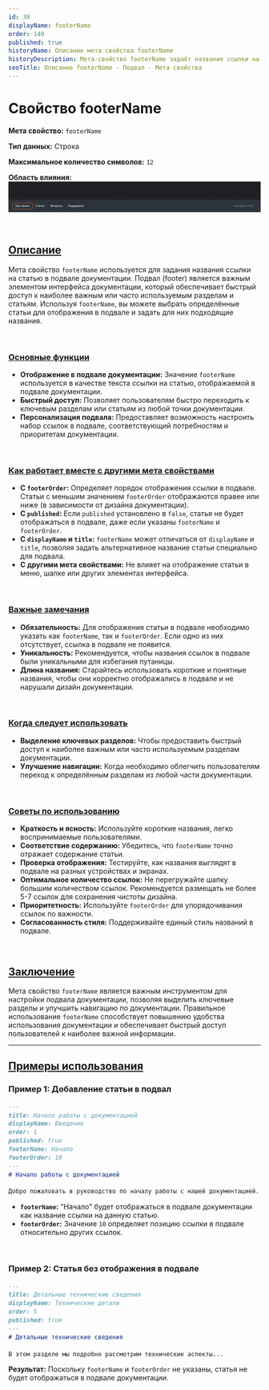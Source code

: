 ```yaml
---
id: 38
displayName: footerName
order: 140
published: true
historyName: Описание мета свойства footerName
historyDescription: Мета-свойство footerName задаёт название ссылки на статью, отображаемой в подвале документации для быстрого доступа к важным разделам.
seoTitle: Описание footerName - Подвал - Мета свойства
---
```


# Свойство footerName

**Мета свойство:** `footerName`

**Тип данных:** Строка

**Максимальное количество символов:** `12`

**Область влияния:**
![Влияние cвойства](https://raw.githubusercontent.com/SolarSpaceTech/product-documentation-help/refs/heads/main/ru/images/footer-name.png)

<br/>

## [Описание](description)

Мета свойство `footerName` используется для задания названия ссылки на статью в подвале документации. Подвал (footer) является важным элементом
интерфейса документации, который обеспечивает быстрый доступ к наиболее важным или часто используемым разделам и статьям.
Используя `footerName`, вы можете выбрать определённые статьи для отображения в подвале и задать для них подходящие названия.

<br/>

### [Основные функции](basic-functions)

- **Отображение в подвале документации:** Значение `footerName` используется в качестве текста ссылки на статью, отображаемой в подвале документации.
- **Быстрый доступ:** Позволяет пользователям быстро переходить к ключевым разделам или статьям из любой точки документации.
- **Персонализация подвала:** Предоставляет возможность настроить набор ссылок в подвале, соответствующий потребностям и приоритетам документации.

<br/>

### [Как работает вместе с другими мета свойствами](with-other-properties)

- **С `footerOrder`:** Определяет порядок отображения ссылки в подвале. Статьи с меньшим значением `footerOrder` отображаются правее
или ниже (в зависимости от дизайна документации).
- **С `published`:** Если `published` установлено в `false`, статья не будет отображаться в подвале, даже если указаны `footerName` и `footerOrder`.
- **С `displayName` и `title`:** `footerName` может отличаться от `displayName` и `title`, позволяя задать альтернативное название статьи специально для подвала.
- **С другими мета свойствами:** Не влияет на отображение статьи в меню, шапке или других элементах интерфейса.

<br/>

### [Важные замечания](notes)

- **Обязательность:** Для отображения статьи в подвале необходимо указать как `footerName`, так и `footerOrder`. Если одно из них отсутствует, ссылка в подвале не появится.
- **Уникальность:** Рекомендуется, чтобы названия ссылок в подвале были уникальными для избегания путаницы.
- **Длина названия:** Старайтесь использовать короткие и понятные названия, чтобы они корректно отображались в подвале и не нарушали дизайн документации.

<br/>

### [Когда следует использовать](when-to-use)

- **Выделение ключевых разделов:** Чтобы предоставить быстрый доступ к наиболее важным или часто используемым разделам документации.
- **Улучшение навигации:** Когда необходимо облегчить пользователям переход к определённым разделам из любой части документации.

<br/>

### [Советы по использованию](advice)

- **Краткость и ясность:** Используйте короткие названия, легко воспринимаемые пользователями.
- **Соответствие содержанию:** Убедитесь, что `footerName` точно отражает содержание статьи.
- **Проверка отображения:** Тестируйте, как названия выглядят в подвале на разных устройствах и экранах.
- **Оптимальное количество ссылок:** Не перегружайте шапку большим количеством ссылок. Рекомендуется размещать не более 5-7 ссылок для сохранения чистоты дизайна.
- **Приоритетность:** Используйте `footerOrder` для упорядочивания ссылок по важности.
- **Согласованность стиля:** Поддерживайте единый стиль названий в подвале.

<br/>

## [Заключение](conclusion)

Мета свойство `footerName` является важным инструментом для настройки подвала документации, позволяя выделить ключевые разделы и улучшить навигацию
по документации. Правильное использование `footerName` способствует повышению удобства использования документации и обеспечивает быстрый доступ
пользователей к наиболее важной информации.

---

## [Примеры использования](examples)

### Пример 1: Добавление статьи в подвал

```md
---
title: Начало работы с документацией
displayName: Введение
order: 1
published: true
footerName: Начало
footerOrder: 10
---
# Начало работы с документацией

Добро пожаловать в руководство по началу работы с нашей документацией...
```

- **`footerName`:** "Начало" будет отображаться в подвале документации как название ссылки на данную статью.
- **`footerOrder`:** Значение `10` определяет позицию ссылки в подвале относительно других ссылок.

<br/>

### Пример 2: Статья без отображения в подвале

```md
---
title: Детальные технические сведения
displayName: Технические детали
order: 5
published: true
---
# Детальные технические сведения

В этом разделе мы подробно рассмотрим технические аспекты...
```

**Результат:** Поскольку `footerName` и `footerOrder` не указаны, статья не будет отображаться в подвале документации.
